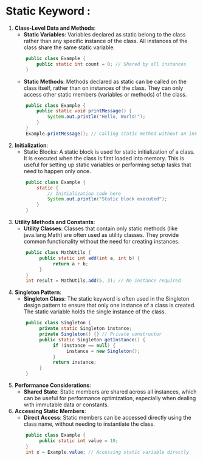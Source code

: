 # Static Keyword :


  

1. **Class-Level Data and Methods**:
   * **Static Variables**: Variables declared as static belong to the class rather than any specific instance of the class. All instances of the class share the same static variable.
    ```java
        public class Example {
            public static int count = 0; // Shared by all instances
        }
    ```
   * **Static Methods**: Methods declared as static can be called on the class itself, rather than on instances of the class. They can only access other static members (variables or methods) of the class.
    ```java
        public class Example {
            public static void printMessage() {
                System.out.println("Hello, World!");
            }
        }
        Example.printMessage(); // Calling static method without an instance
    ```
2. **Initialization**:
   * Static Blocks: A static block is used for static initialization of a class. It is executed when the class is first loaded into memory. This is useful for setting up static variables or performing setup tasks that need to happen only once.
    ```java
        public class Example {
            static {
                // Initialization code here
                System.out.println("Static block executed");
            }
        }
    ```
3. **Utility Methods and Constants**:
   * **Utility Classes**: Classes that contain only static methods (like java.lang.Math) are often used as utility classes. They provide common functionality without the need for creating instances.
    ```java
        public class MathUtils {
             public static int add(int a, int b) {
                  return a + b;
             }
        }
        int result = MathUtils.add(5, 3); // No instance required
    ```
4. **Singleton Pattern**:
   * **Singleton Class**: The static keyword is often used in the Singleton design pattern to ensure that only one instance of a class is created. The static variable holds the single instance of the class.
    ```java
        public class Singleton {
             private static Singleton instance;
             private Singleton() {} // Private constructor
             public static Singleton getInstance() {
                  if (instance == null) {
                       instance = new Singleton();
                  }
                  return instance;
             }
        }
    ```
5. **Performance Considerations**:
   * **Shared State**: Static members are shared across all instances, which can be useful for performance optimization, especially when dealing with immutable data or constants.
6. **Accessing Static Members**:
   * **Direct Access**: Static members can be accessed directly using the class name, without needing to instantiate the class.
    ```java
        public class Example {
             public static int value = 10;
        }
        int x = Example.value; // Accessing static variable directly
    ```